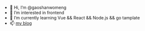 - 👋 Hi, I’m @gaoshanwomeng
- 👀 I’m interested in frontend
- 🌱 I’m currently learning Vue && React && Node.js && go tamplate
- 📫 [my blog](https://tomtomyoung.top)

<!---
gaoshanwomeng/gaoshanwomeng is a ✨ special ✨ repository because its `README.md` (this file) appears on your GitHub profile.
You can click the Preview link to take a look at your changes.
--->
